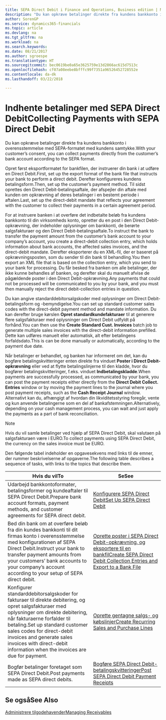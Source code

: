 ```yaml
---
title: SEPA Direct Debit i Finance and Operations, Business edition | Microsoft Docs
description: "Du kan opkræve betalinger direkte fra kundens bankkonto i overensstemmelse med SEPA-formatet."
author: SorenGP
ms.service: dynamics365-financials
ms.topic: article
ms.devlang: na
ms.tgt_pltfrm: na
ms.workload: na
ms.search.keywords: 
ms.date: 08/21/2017
ms.author: sgroespe
ms.translationtype: HT
ms.sourcegitcommit: bec0619be0a65e3625759e13d2866ac615d7513c
ms.openlocfilehash: cf07a08eebe8bfffc99f7351a96526452728552e
ms.contentlocale: da-dk
ms.lasthandoff: 03/22/2018

---
```

# <a name="collecting-payments-with-sepa-direct-debit"></a><span data-ttu-id="82d43-103">Indhente betalinger med SEPA Direct Debit</span><span class="sxs-lookup"><span data-stu-id="82d43-103">Collecting Payments with SEPA Direct Debit</span></span>
<span data-ttu-id="82d43-104">Du kan opkræve betalinger direkte fra kundens bankkonto i overensstemmelse med SEPA-formatet med kundens samtykke.</span><span class="sxs-lookup"><span data-stu-id="82d43-104">With your customer’s consent, you can collect payments directly from the customer’s bank account according to the SEPA format.</span></span>  

 <span data-ttu-id="82d43-105">Opret først eksportformatet for bankfilen, der instruerer din bank i at udføre en Direct Debit.</span><span class="sxs-lookup"><span data-stu-id="82d43-105">First, set up the export format of the bank file that instructs your bank to perform a direct debit.</span></span> <span data-ttu-id="82d43-106">Derefter konfigureres kundens betalingsform.</span><span class="sxs-lookup"><span data-stu-id="82d43-106">Then, set up the customer’s payment method.</span></span> <span data-ttu-id="82d43-107">Til sidst oprettes den Direct Debit-betalingsaftale, der afspejler din aftale med kunden om opkrævning af deres betalinger i en bestemt periode i aftalen.</span><span class="sxs-lookup"><span data-stu-id="82d43-107">Last, set up the direct-debit mandate that reflects your agreement with the customer to collect their payments in a certain agreement period.</span></span>  

 <span data-ttu-id="82d43-108">For at instruere banken i at overføre det indbetalte beløb fra kundens bankkonto til din virksomheds konto, opretter du en post i den Direct Debit-opkrævning, der indeholder oplysninger om bankkonti, de berørte salgsfakturaer og den Direct Debit-betalingsaftale.</span><span class="sxs-lookup"><span data-stu-id="82d43-108">To instruct the bank to transfer the payment amount from the customer’s bank account to your company’s account, you create a direct-debit collection entry, which holds information about bank accounts, the affected sales invoices, and the direct-debit mandate.</span></span> <span data-ttu-id="82d43-109">Derefter eksporterer du en XML-fil, der er baseret på opkrævningsposten, som du sender til din bank til behandling.</span><span class="sxs-lookup"><span data-stu-id="82d43-109">You then export an XML file that is based on the collection entry, which you send to your bank for processing.</span></span> <span data-ttu-id="82d43-110">Du får besked fra banken om alle betalinger, der ikke kunne behandles af banken, og derefter skal du manuelt afvise de pågældende poster i den Direct Debit-opkrævning.</span><span class="sxs-lookup"><span data-stu-id="82d43-110">Any payments that could not be processed will be communicated to you by your bank, and you must then manually reject the direct debit-collection entries in question.</span></span>  

 <span data-ttu-id="82d43-111">Du kan angive standarddebitorsalgskoder med oplysninger om Direct Debit-betalingsform og -bemyndigelse.</span><span class="sxs-lookup"><span data-stu-id="82d43-111">You can set up standard customer sales codes with the direct-debit payment method and mandate information.</span></span> <span data-ttu-id="82d43-112">Du kan derefter bruge kørslen **Opret standardkundefakturaer** til at generere flere salgsfakturaer med oplysninger om Direct Debit udfyldt på forhånd.</span><span class="sxs-lookup"><span data-stu-id="82d43-112">You can then use the **Create Standard Cust. Invoices** batch job to generate multiple sales invoices with the direct-debit information prefilled.</span></span> <span data-ttu-id="82d43-113">Dette kan udføres manuelt eller automatisk, alt efter betalingens forfaldsdato.</span><span class="sxs-lookup"><span data-stu-id="82d43-113">This is can be done manually or automatically, according to the payment due date.</span></span>  

 <span data-ttu-id="82d43-114">Når betalinger er behandlet, og banken har informeret om det, kan du bogføre betalingskvitteringer enten direkte fra vinduet **Poster i Direct Debit-opkrævning** eller ved at flytte betalingslinjerne til den kladde, hvor du bogfører betalingskvitteringer, f.eks. vinduet **Indbetalingskladde**.</span><span class="sxs-lookup"><span data-stu-id="82d43-114">When payments are successfully processed, as communicated by your bank, you can post the payment receipts either directly from the **Direct Debit Collect. Entries** window or by moving the payment lines to the journal where you post payment receipts, such as the **Cash Receipt Journal** window.</span></span> <span data-ttu-id="82d43-115">Alternativt kan du, afhængigt af hvordan din likviditetsstyring foregår, vente og kun anvende betalingerne som en del af bankafstemningen.</span><span class="sxs-lookup"><span data-stu-id="82d43-115">Alternatively, depending on your cash management process, you can wait and just apply the payments as a part of bank reconciliation.</span></span>  

> [!NOTE]  
>  <span data-ttu-id="82d43-116">Hvis du vil samle betalinger ved hjælp af SEPA Direct Debit, skal valutaen på salgsfakturaen være i EURO.</span><span class="sxs-lookup"><span data-stu-id="82d43-116">To collect payments using SEPA Direct Debit, the currency on the sales invoice must be EURO.</span></span>  

 <span data-ttu-id="82d43-117">Den følgende tabel indeholder en opgavesekvens med links til de emner, der rummer beskrivelserne af opgaverne.</span><span class="sxs-lookup"><span data-stu-id="82d43-117">The following table describes a sequence of tasks, with links to the topics that describe them.</span></span>   

|<span data-ttu-id="82d43-118">**Hvis du vil**</span><span class="sxs-lookup"><span data-stu-id="82d43-118">**To**</span></span>|<span data-ttu-id="82d43-119">**Se**</span><span class="sxs-lookup"><span data-stu-id="82d43-119">**See**</span></span>|  
|------------|-------------|  
|<span data-ttu-id="82d43-120">Udarbejd bankkontoformater, betalingsformer og kundeaftaler til SEPA Direct Debit.</span><span class="sxs-lookup"><span data-stu-id="82d43-120">Prepare bank account formats, payment methods, and customer agreements for SEPA direct debit.</span></span>|[<span data-ttu-id="82d43-121">Konfigurere SEPA Direct Debit</span><span class="sxs-lookup"><span data-stu-id="82d43-121">Set Up SEPA Direct Debit</span></span>](finance-how-to-set-up-sepa-direct-debit.md)|  
|<span data-ttu-id="82d43-122">Bed din bank om at overføre beløb fra din kundes bankkonti til dit firmas konto i overensstemmelse med konfigurationen af SEPA Direct Debit.</span><span class="sxs-lookup"><span data-stu-id="82d43-122">Instruct your bank to transfer payment amounts from your customers’ bank accounts to your company’s account according to your setup of SEPA direct debit.</span></span>|[<span data-ttu-id="82d43-123">Oprette poster i SEPA Direct Debit-opkrævning, og eksportere til en bankfil</span><span class="sxs-lookup"><span data-stu-id="82d43-123">Create SEPA Direct Debit Collection Entries and Export to a Bank File</span></span>](finance-how-create-sepa-direct-debit-collection-entries-export-bank-file.md)|  
|<span data-ttu-id="82d43-124">Konfigurer standarddebitorsalgskoder for fakturaer til direkte debitering, og opret salgsfakturaer med oplysninger om direkte debitering, når fakturaerne forfalder til betaling.</span><span class="sxs-lookup"><span data-stu-id="82d43-124">Set up standard customer sales codes for direct-debit invoices and generate sales invoices with direct-debit information when the invoices are due for payment.</span></span>|[<span data-ttu-id="82d43-125">Oprette gentagne salgs- og købslinjer</span><span class="sxs-lookup"><span data-stu-id="82d43-125">Create Recurring Sales and Purchase Lines</span></span>](sales-how-work-standard-lines.md)|  
|<span data-ttu-id="82d43-126">Bogfør betalinger foretaget som SEPA Direct Debit.</span><span class="sxs-lookup"><span data-stu-id="82d43-126">Post payments made as SEPA direct debits.</span></span>|[<span data-ttu-id="82d43-127">Bogføre SEPA Direct Debit-betalingskvitteringer</span><span class="sxs-lookup"><span data-stu-id="82d43-127">Post SEPA Direct Debit Payment Receipts</span></span>](finance-how-to-post-sepa-direct-debit-payment-receipts.md)|  

## <a name="see-also"></a><span data-ttu-id="82d43-128">Se også</span><span class="sxs-lookup"><span data-stu-id="82d43-128">See Also</span></span>  
[<span data-ttu-id="82d43-129">Administrere tilgodehavender</span><span class="sxs-lookup"><span data-stu-id="82d43-129">Managing Receivables</span></span>](receivables-manage-receivables.md)

